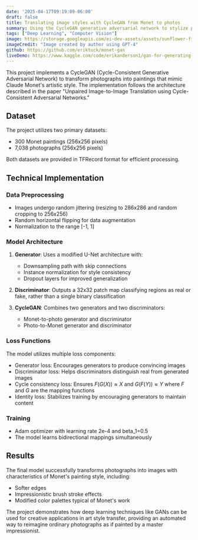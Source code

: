 ```yaml
---
date: '2025-04-17T09:19:09-06:00'
draft: false
title: Translating image styles with CycleGAN from Monet to photos
summary: Using the CycleGAN generative adversarial network to stylize photos in the style of Monet.
tags: ["Deep Learning", "Computer Vision"]
image: https://storage.googleapis.com/ei-dev-assets/assets/sunflower-fibonacci-black.png
imageCredit: "Image created by author using GPT-4"
github: https://github.com/eriktuck/monet-gan
liveDemo: https://www.kaggle.com/code/erikanderson1/gan-for-generating-art-in-the-style-of-monet/
---
```


This project implements a CycleGAN (Cycle-Consistent Generative Adversarial Network) to transform photographs into paintings that mimic Claude Monet's artistic style. The implementation follows the architecture described in the paper "Unpaired Image-to-Image Translation using Cycle-Consistent Adversarial Networks."

## Dataset

The project utilizes two primary datasets:
- 300 Monet paintings (256x256 pixels)
- 7,038 photographs (256x256 pixels)

Both datasets are provided in TFRecord format for efficient processing.

## Technical Implementation

### Data Preprocessing
- Images undergo random jittering (resizing to 286x286 and random cropping to 256x256)
- Random horizontal flipping for data augmentation
- Normalization to the range [-1, 1]

### Model Architecture
1. **Generator**: Uses a modified U-Net architecture with:
   - Downsampling path with skip connections
   - Instance normalization for style consistency
   - Dropout layers for improved generalization
   
2. **Discriminator**: Outputs a 32x32 patch map classifying regions as real or fake, rather than a single binary classification

3. **CycleGAN**: Combines two generators and two discriminators:
   - Monet-to-photo generator and discriminator
   - Photo-to-Monet generator and discriminator

### Loss Functions
The model utilizes multiple loss components:
- Generator loss: Encourages generators to produce convincing images
- Discriminator loss: Helps discriminators distinguish real from generated images
- Cycle consistency loss: Ensures $F(G(X))≈X$ and $G(F(Y))≈Y$ where $F$ and $G$ are the mapping functions
- Identity loss: Stabilizes training by encouraging generators to maintain content

### Training
- Adam optimizer with learning rate 2e-4 and beta_1=0.5
- The model learns bidirectional mappings simultaneously

## Results

The final model successfully transforms photographs into images with characteristics of Monet's painting style, including:
- Softer edges
- Impressionistic brush stroke effects
- Modified color palettes typical of Monet's work

The project demonstrates how deep learning techniques like GANs can be used for creative applications in art style transfer, providing an automated way to reimagine ordinary photographs as if painted by a master impressionist.